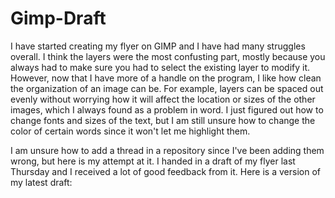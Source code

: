 # Gimp-Draft
I have started creating my flyer on GIMP and I have had many struggles overall. I think the layers were the most confusting part, mostly because you always had to make sure you had to select the existing layer to modify it. 
However, now that I have more of a handle on the program, I like how clean the organization of an image can be. For example, layers can be spaced out evenly without worrying how it will affect the location or sizes of the other images, which I always found as a problem in word.
I just figured out how to change fonts and sizes of the text, but I am still unsure how to change the color of certain words since it won't let me highlight them.

I am unsure how to add a thread in a repository since I've been adding them wrong, but here is my attempt at it.
I handed in a draft of my flyer last Thursday and I received a lot of good feedback from it. Here is a version of my latest draft:
